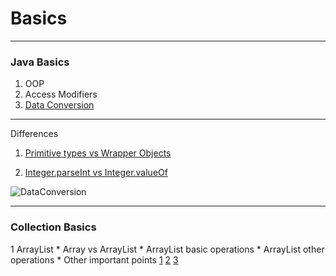 
# Basics 
-------------
### Java Basics
1. OOP 
2. Access Modifiers
3. [Data Conversion](https://github.com/kishorchannal/Basics/blob/main/Java%20Basics/DataConversion.java)

-------------
Differences
1. [Primitive types vs Wrapper Objects](https://medium.com/@bpnorlander/java-understanding-primitive-types-and-wrapper-objects-a6798fb2afe9) 

2.  [Integer.parseInt vs Integer.valueOf](https://www.geeksforgeeks.org/integer-valueof-vs-integer-parseint-with-examples/#:~:text=valueOf()%20returns%20an%20Integer,()%20returns%20a%20primitive%20int.&text=Both%20String%20and%20integer%20can,passed%20as%20parameter%20to%20Integer)

![DataConversion](https://user-images.githubusercontent.com/15795912/97032992-43a7ce00-1580-11eb-8e3f-578331a18364.PNG)

-------------
### Collection Basics
 1 ArrayList
    * Array vs ArrayList
    * ArrayList basic operations
    * ArrayList other operations
    * Other important points [1]() [2]() [3]()

